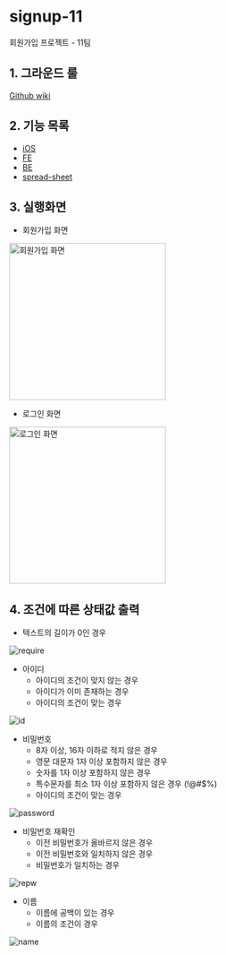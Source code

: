 # signup-11
회원가입 프로젝트 - 11팀

## 1. 그라운드 룰 

[Github wiki][ground-rule]


## 2. 기능 목록 

* [iOS][iOS-list]
* [FE][FE-list]
* [BE][BE-list]
* [spread-sheet][SPREAD-SHEET]

[ground-rule]: https://github.com/codesquad-memeber-2020/signup-11/wiki/%EA%B7%B8%EB%9D%BC%EC%9A%B4%EB%93%9C-%EB%A3%B0
[iOS-list]: https://github.com/codesquad-memeber-2020/signup-11/wiki/iOS-%EA%B8%B0%EB%8A%A5%EB%AA%A9%EB%A1%9D
[FE-list]: https://github.com/codesquad-memeber-2020/signup-11/wiki/FE-%EA%B8%B0%EB%8A%A5%EB%AA%A9%EB%A1%9D
[spread-sheet]:https://docs.google.com/spreadsheets/d/1TbW89rU3hsL2aIAoNEiQA1i6cu5iaMkXKbpbfciA15E/edit?usp=sharin
[BE-list]:https://github.com/codesquad-memeber-2020/signup-11/wiki/BE-%EA%B8%B0%EB%8A%A5-%EB%AA%A9%EB%A1%9D

## 3. 실행화면 

* 회원가입 화면 

<img width="280" alt="회원가입 화면" src="https://user-images.githubusercontent.com/38216027/84363118-37425a80-ac09-11ea-8860-6948199c7dc5.png">

* 로그인 화면 

<img width="280" alt="로그인 화면" src="https://user-images.githubusercontent.com/38216027/84363204-55a85600-ac09-11ea-96b8-9048b6fd8e2f.png">

## 4. 조건에 따른 상태값 출력

* 텍스트의 길이가 0인 경우

![require](https://user-images.githubusercontent.com/38216027/84371008-00be0d00-ac14-11ea-9328-3ffad6b76326.gif)

* 아이디
  * 아이디의 조건이 맞지 않는 경우 
  * 아이디가 이미 존재하는 경우 
  * 아이디의 조건이 맞는 경우 

![id](https://user-images.githubusercontent.com/38216027/84370216-ecc5db80-ac12-11ea-8262-e0619436f12d.gif)

* 비밀번호 
  * 8자 이상, 16자 이하로 적지 않은 경우
  * 영문 대문자 1자 이상 포함하지 않은 경우 
  * 숫자를 1자 이상 포함하지 않은 경우 
  * 특수문자를 최소 1자 이상 포함하지 않은 경우 (!@#$%) 
  * 아이디의 조건이 맞는 경우 

![password](https://user-images.githubusercontent.com/38216027/84370842-c8b6ca00-ac13-11ea-98cb-83e3bd57308e.gif)

* 비밀번호 재확인 
  * 이전 비밀번호가 올바르지 않은 경우 
  * 이전 비밀번호와 일치하지 않은 경우 
  * 비밀번호가 일치하는 경우

![repw](https://user-images.githubusercontent.com/38216027/84371572-d28cfd00-ac14-11ea-8ef1-5b0800c05ba6.gif)

* 이름 
  * 이름에 공백이 있는 경우 
  * 이름의 조건이 경우 

![name](https://user-images.githubusercontent.com/38216027/84371977-6ced4080-ac15-11ea-847d-6e12cf1f68cb.gif)